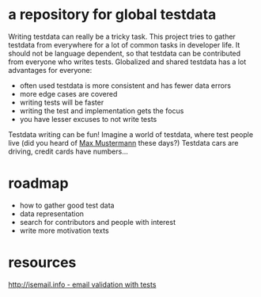 a repository for global testdata
============================

Writing testdata can really be a tricky task. This project tries to gather testdata from everywhere for a lot of common tasks in developer life. It should not be language dependent, so that testdata can be contributed from everyone who writes tests.
Globalized and shared testdata has a lot advantages for everyone:

  - often used testdata is more consistent and has fewer data errors
  - more edge cases are covered
  - writing tests will be faster
  - writing the test and implementation gets the focus
  - you have lesser excuses to not write tests

Testdata writing can be fun! Imagine a world of testdata, where test people live 
(did you heard of [Max Mustermann](http://en.wikipedia.org/wiki/List_of_placeholder_names_by_language) these days?)
Testdata cars are driving, credit cards have numbers...


roadmap
============================
  - how to gather good test data
  - data representation
  - search for contributors and people with interest
  - write more motivation texts

resources
============================
[http://isemail.info - email validation with tests](http://isemail.info/_system/is_email/test/?all)